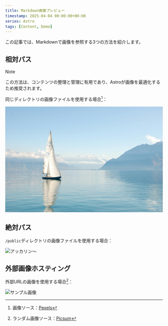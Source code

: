 ```yaml
---
title: Markdown画像プレビュー
timestamp: 2025-04-04 00:00:00+00:00
series: Astro
tags: [Content, Demo]
---
```


この記事では、Markdownで画像を参照する3つの方法を紹介します。

## 相対パス

> [!NOTE]
> この方法は、コンテンツの整理と管理に有用であり、Astroが画像を最適化するため推奨されます。

同じディレクトリの画像ファイルを使用する場合[^boat]：

[^boat]: 画像ソース：[Pexels](https://www.pexels.com/photo/white-sailboat-on-water-273886/)

![白いヨット](white_sailboat_on_water.jpg)

## 絶対パス

`/public`ディレクトリの画像ファイルを使用する場合：

![アッカリン～](/akkarin.webp)

## 外部画像ホスティング

外部URLの画像を使用する場合[^random]：

[^random]: ランダム画像ソース：[Picsum](https://picsum.photos/)

![サンプル画像](https://picsum.photos/1600/900?random=1)
